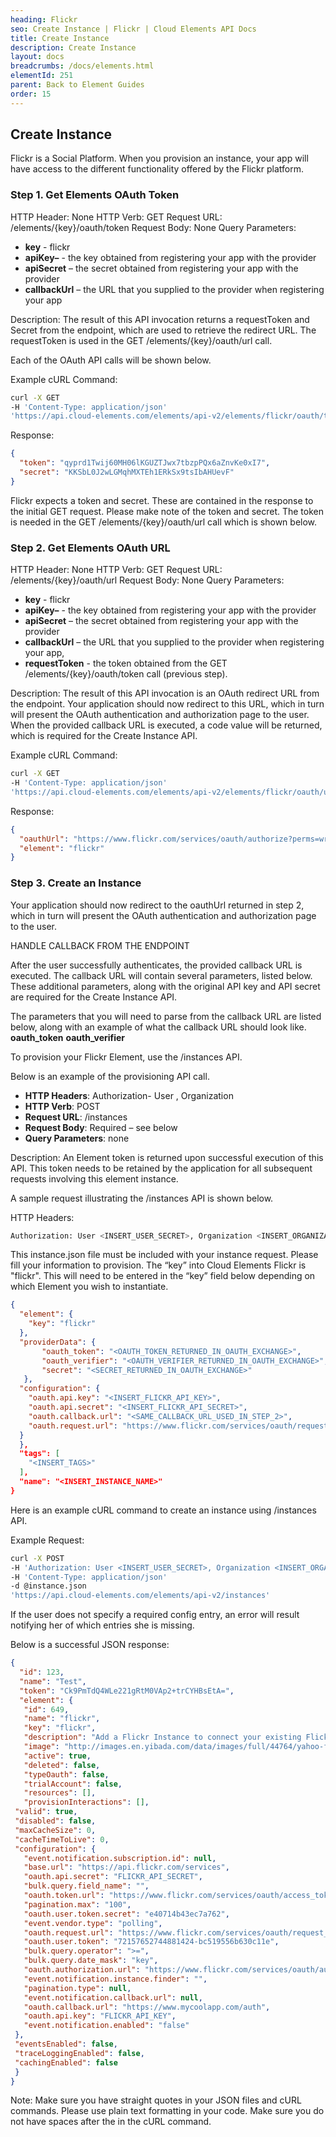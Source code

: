 ```yaml
---
heading: Flickr
seo: Create Instance | Flickr | Cloud Elements API Docs
title: Create Instance
description: Create Instance
layout: docs
breadcrumbs: /docs/elements.html
elementId: 251
parent: Back to Element Guides
order: 15
---
```


## Create Instance

Flickr is a Social Platform. When you provision an instance, your app will have access to the different functionality offered by the Flickr platform.

### Step 1. Get Elements OAuth Token

HTTP Header: None
HTTP Verb: GET
Request URL: /elements/{key}/oauth/token
Request Body: None
Query Parameters:

* __key__ - flickr
* __apiKey–__ - the key obtained from registering your app with the provider
* __apiSecret__ – the secret obtained from registering your app with the provider
* __callbackUrl__ – the URL that you supplied to the provider when registering your app

Description: The result of this API invocation returns a requestToken and Secret from the endpoint, which are used to retrieve the redirect URL.  The requestToken is used in the GET /elements/{key}/oauth/url call.

Each of the OAuth API calls will be shown below.

Example cURL Command:

```bash
curl -X GET
-H 'Content-Type: application/json'
'https://api.cloud-elements.com/elements/api-v2/elements/flickr/oauth/token?apiKey=insert_fake_api_key&apiSecret=insert_fake_api_secret&callbackUrl=https://www.mycoolapp.com/auth'
```

Response:

```json
{
  "token": "qyprd1Twij60MH06lKGUZTJwx7tbzpPQx6aZnvKe0xI7",
  "secret": "KKSbL0J2wLGMqhMXTEh1ERkSx9tsIbAHUevF"
}
```

Flickr expects a token and secret. These are contained in the response to the initial GET request. Please make note of the token and secret. The token is needed in the GET /elements/{key}/oauth/url call which is shown below.

### Step 2. Get Elements OAuth URL

HTTP Header: None
HTTP Verb: GET
Request URL: /elements/{key}/oauth/url
Request Body: None
Query Parameters:

* __key__ - flickr
* __apiKey–__ - the key obtained from registering your app with the provider
* __apiSecret__ – the secret obtained from registering your app with the provider
* __callbackUrl__ – the URL that you supplied to the provider when registering your app,
* __requestToken__ - the token obtained from the GET /elements/{key}/oauth/token call (previous step).

Description: The result of this API invocation is an OAuth redirect URL from the endpoint. Your application should now redirect to this URL, which in turn will present the OAuth authentication and authorization page to the user. When the provided callback URL is executed, a code value will be returned, which is required for the Create Instance API.

Example cURL Command:

```bash
curl -X GET
-H 'Content-Type: application/json'
'https://api.cloud-elements.com/elements/api-v2/elements/flickr/oauth/url?apiKey=insert_fake_api_key&apiSecret=insert_fake_api_secret&callbackUrl=https://www.mycoolapp.com/auth&requestToken=insert_fake_request_token&state=flickr'

```

Response:

```json
{
  "oauthUrl": "https://www.flickr.com/services/oauth/authorize?perms=write&oauth_token=insert_fake_oauth_token&oauth_callback=http%3A%2F%2Fwww.mycoolapp.com%2Fauth%3Fstate%3Dflickr",
  "element": "flickr"
}
```

### Step 3. Create an Instance

Your application should now redirect to the oauthUrl returned in step 2, which in turn will present the OAuth authentication and authorization page to the user.

HANDLE CALLBACK FROM THE ENDPOINT

After the user successfully authenticates, the provided callback URL is executed. The callback URL will contain several parameters, listed below.  These additional parameters, along with the original API key and API secret are required for the Create Instance API.

The parameters that you will need to parse from the callback URL are listed below, along with an example of what the callback URL should look like.
__oauth_token__
__oauth_verifier__

To provision your Flickr Element, use the /instances API.

Below is an example of the provisioning API call.

* __HTTP Headers__: Authorization- User <user secret>, Organization <organization secret>
* __HTTP Verb__: POST
* __Request URL__: /instances
* __Request Body__: Required – see below
* __Query Parameters__: none

Description: An Element token is returned upon successful execution of this API. This token needs to be retained by the application for all subsequent requests involving this element instance.

A sample request illustrating the /instances API is shown below.

HTTP Headers:

```bash
Authorization: User <INSERT_USER_SECRET>, Organization <INSERT_ORGANIZATION_SECRET>

```
This instance.json file must be included with your instance request.  Please fill your information to provision.  The “key” into Cloud Elements Flickr is "flickr".  This will need to be entered in the “key” field below depending on which Element you wish to instantiate.

```json
{
  "element": {
    "key": "flickr"
  },
  "providerData": {
       "oauth_token": "<OAUTH_TOKEN_RETURNED_IN_OAUTH_EXCHANGE>",
       "oauth_verifier": "<OAUTH_VERIFIER_RETURNED_IN_OAUTH_EXCHANGE>",
       "secret": "<SECRET_RETURNED_IN_OAUTH_EXCHANGE>"
   },
  "configuration": {
    "oauth.api.key": "<INSERT_FLICKR_API_KEY>",
    "oauth.api.secret": "<INSERT_FLICKR_API_SECRET>",
    "oauth.callback.url": "<SAME_CALLBACK_URL_USED_IN_STEP_2>",
    "oauth.request.url": "https://www.flickr.com/services/oauth/request_token"
  }
  },
  "tags": [
    "<INSERT_TAGS>"
  ],
  "name": "<INSERT_INSTANCE_NAME>"
}
```

Here is an example cURL command to create an instance using /instances API.

Example Request:

```bash
curl -X POST
-H 'Authorization: User <INSERT_USER_SECRET>, Organization <INSERT_ORGANIZATION_SECRET>'
-H 'Content-Type: application/json'
-d @instance.json
'https://api.cloud-elements.com/elements/api-v2/instances'
```

If the user does not specify a required config entry, an error will result notifying her of which entries she is missing.

Below is a successful JSON response:

```json
{
  "id": 123,
  "name": "Test",
  "token": "Ck9PmTdQ4WLe221gRtM0VAp2+trCYHBsEtA=",
  "element": {
   "id": 649,
   "name": "flickr",
   "key": "flickr",
   "description": "Add a Flickr Instance to connect your existing Flickr account to the Cloud Storage and Documents Hub, allowing you to manage photos and albums. You will need your Flickr account information to add an instance.",
   "image": "http://images.en.yibada.com/data/images/full/44764/yahoo-flickr-logo.jpg",
   "active": true,
   "deleted": false,
   "typeOauth": false,
   "trialAccount": false,
   "resources": [],
   "provisionInteractions": [],
 "valid": true,
 "disabled": false,
 "maxCacheSize": 0,
 "cacheTimeToLive": 0,
 "configuration": {
   "event.notification.subscription.id": null,
   "base.url": "https://api.flickr.com/services",
   "oauth.api.secret": "FLICKR_API_SECRET",
   "bulk.query.field_name": "",
   "oauth.token.url": "https://www.flickr.com/services/oauth/access_token",
   "pagination.max": "100",
   "oauth.user.token.secret": "e40714b43ec7a762",
   "event.vendor.type": "polling",
   "oauth.request.url": "https://www.flickr.com/services/oauth/request_token",
   "oauth.user.token": "72157652744881424-bc519556b630c11e",
   "bulk.query.operator": ">=",
   "bulk.query.date_mask": "key",
   "oauth.authorization.url": "https://www.flickr.com/services/oauth/authorize?perms=write",
   "event.notification.instance.finder": "",
   "pagination.type": null,
   "event.notification.callback.url": null,
   "oauth.callback.url": "https://www.mycoolapp.com/auth",
   "oauth.api.key": "FLICKR_API_KEY",
   "event.notification.enabled": "false"
 },
 "eventsEnabled": false,
 "traceLoggingEnabled": false,
 "cachingEnabled": false
 }
}
```

Note:  Make sure you have straight quotes in your JSON files and cURL commands.  Please use plain text formatting in your code.  Make sure you do not have spaces after the in the cURL command.

